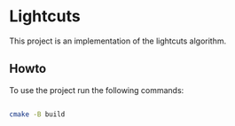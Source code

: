 # Lightcuts

This project is an implementation of the lightcuts algorithm.

## Howto

To use the project run the following commands:
```sh

cmake -B build
```